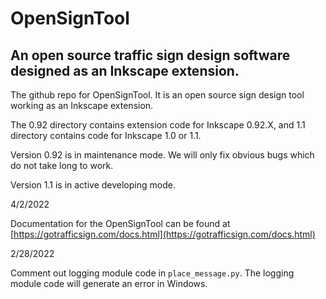 # OpenSignTool

## An open source traffic sign design software designed as an Inkscape extension.

The github repo for OpenSignTool. It is an open source sign design tool working 
as an Inkscape extension. 

The 0.92 directory contains extension code for Inkscape 0.92.X, and 1.1 directory 
contains code for Inkscape 1.0 or 1.1. 

Version 0.92 is in maintenance mode. We will only fix obvious bugs which do not 
take long to work. 

Version 1.1 is in active developing mode. 


4/2/2022

Documentation for the OpenSignTool can be found at 
[https://gotrafficsign.com/docs.html](https://gotrafficsign.com/docs.html)


2/28/2022

Comment out logging module code in `place_message.py`.  The logging module code will 
generate an error in Windows. 


